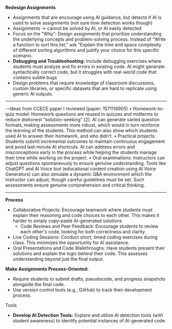 **Redesign Assignments**
- Assignments that are encourage using AI guidance,  but detects if AI is used to solve assignments (not sure how detection works though)
- Assignments -> cannot be solved by AI, or AI easily detected
- Focus on the "Why": Design assignments that prioritize understanding the underlying concepts and problem-solving process. Instead of "Write a function to sort this list," ask "Explain the time and space complexity of different sorting algorithms and justify your choice for this specific scenario.
- **Debugging and Troubleshooting:** Include debugging exercises where students must analyze and fix errors in existing code. AI might generate syntactically correct code, but it struggles with real-world code that contains subtle bugs
- Design problems that require knowledge of classroom discussions, custom libraries, or specific datasets that are hard to replicate using generic AI outputs.

---
--ideas from CCECE paper I reviewed (paper: 1571116905)
• Homework-to-quiz model: Homework questions are reused in quizzes and midterms to reduce dishonest “solution-seeking” [2]. AI can generate varied
question formats, making assessments more robust, which would in turn reinforce the learning of the students. This method can also show which students used AI to answer their homework, and who didn’t.
• Practical projects: Students submit incremental outcomes to maintain continuous engagement and avoid last-minute AI shortcuts. AI can address errors and misconceptions early in the process while helping the students manage their time while working on the project.
• Oral examinations: Instructors can adjust questions spontaneously to ensure genuine understanding. Tools like ChatGPT and AI Voice tool (educational content creation using AI Voice Generators) can also simulate a dynamic Q&A environment which  the instructor can adjust, though careful guidelines must be set. Such assessments ensure genuine comprehension and  critical thinking.

---

**Process**
- Collaborative Projects: Encourage teamwork where students must explain their reasoning and code choices to each other. This makes it harder to simply copy-paste AI-generated solutions
	- Code Reviews and Peer Feedback: Encourage students to review each other's code, looking for both correctness and clarity.
- Live Coding Sessions: Conduct short, timed coding exercises during class. This minimizes the opportunity for AI assistance.
- Oral Presentations and Code Walkthroughs: Have students present their solutions and explain the logic behind their code. This assesses understanding beyond just the final output.

**Make Assignments Process-Oriented:**
- Require students to submit drafts, pseudocode, and progress snapshots alongside the final code.
- Use version control tools (e.g., GitHub) to track their development process.
 
Tools
- **Develop AI Detection Tools:** Explore and utilize AI detection tools (with student awareness) to identify potential instances of AI-generated code.